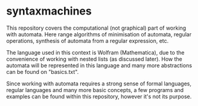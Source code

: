 # syntaxmachines

This repository covers the computational (not graphical) part of working with automata. Here range algorithms of minimisation of automata, regular operations, synthesis of automata from a regular expression, etc.

The language used in this context is Wolfram (Mathematica), due to the convenience of working with nested lists (as discussed later). How the automata will be represented in this language and many more abstractions can be found on "basics.txt".

Since working with automata requires a strong sense of formal languages, regular languages and many more basic concepts, a few programs and examples can be found within this repository, however it's not its purpose.
